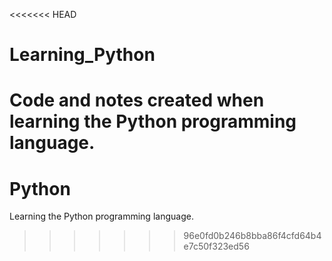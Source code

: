 <<<<<<< HEAD
# Learning_Python

Code and notes created when learning the Python programming language.
=======
# Python

Learning the Python programming language.
>>>>>>> 96e0fd0b246b8bba86f4cfd64b4e7c50f323ed56
